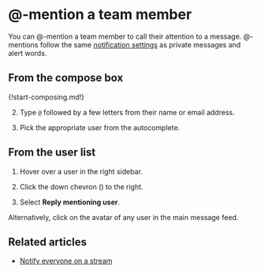 # @-mention a team member

You can @-mention a team member to call their attention to a
message. @-mentions follow the same
[notification settings](/help/pm-mention-alert-notifications) as private
messages and alert words.

## From the compose box

{!start-composing.md!}

2. Type `@` followed by a few letters from their name or email address.

3. Pick the appropriate user from the autocomplete.

## From the user list

1. Hover over a user in the right sidebar.

1. Click the down chevron (<i class="icon-vector-chevron-down"></i>) to the right.

1. Select **Reply mentioning user**.

Alternatively, click on the avatar of any user in the main message feed.

## Related articles

* [Notify everyone on a stream](/help/notify-everyone-on-a-stream)
